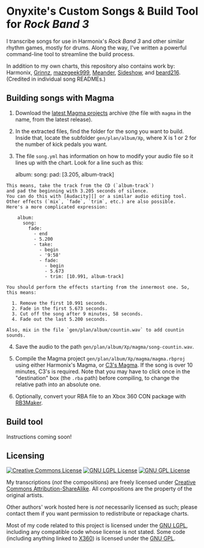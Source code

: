 # Onyxite's Custom Songs & Build Tool for *Rock Band 3*

I transcribe songs for use in Harmonix's *Rock Band 3* and other similar rhythm games, mostly for drums.
Along the way, I've written a powerful command-line tool to streamline the build process.

In addition to my own charts, this repository also contains work by:
Harmonix,
[Grinnz](https://www.youtube.com/user/SHGrinnz),
[mazegeek999](http://pksage.com/ccc/IPS/index.php?/topic/13775-mazegeeks-customs-1117-tarkus-by-emerson-lake-palmer/),
[Meander](http://pksage.com/ccc/IPS/index.php?/topic/11496-meanders-songs-82014-open-for-business/),
[Sideshow](http://pksage.com/ccc/IPS/index.php?/topic/10433-sideshows-customs-10415-a-plethora-of-led-zeppelin/?p=61000),
and [beard216](http://pksage.com/ccc/IPS/index.php?/topic/12749-beard216s-conversions-silence-in-the-snow-full-album-by-trivium-and-proxy-by-tesseract-1125/).
(Credited in individual song READMEs.)

## Building songs with Magma

  1. Download the [latest Magma projects][releases] archive
    (the file with `magma` in the name, from the latest release).

[releases]: https://github.com/mtolly/onyxite-customs/releases

  2. In the extracted files, find the folder for the song you want to build.
    Inside that, locate the subfolder `gen/plan/album/Xp`,
    where X is 1 or 2 for the number of kick pedals you want.

  3. The file `song.yml` has information on how to modify your audio file so it lines up with the chart.
    Look for a line such as this:

        album:
          song:
            pad: [3.205, album-track]

    This means, take the track from the CD (`album-track`)
    and pad the beginning with 3.205 seconds of silence.
    You can do this with [Audacity][] or a similar audio editing tool.
    Other effects (`mix`, `fade`, `trim`, etc.) are also possible.
    Here's a more complicated expression:

        album:
          song:
            fade:
              - end
              - 5.200
              - take:
                - begin
                - '9:58'
                - fade:
                  - begin
                  - 5.673
                  - trim: [10.991, album-track]

    You should perform the effects starting from the innermost one. So, this means:

      1. Remove the first 10.991 seconds.
      2. Fade in the first 5.673 seconds.
      3. Cut off the song after 9 minutes, 58 seconds.
      4. Fade out the last 5.200 seconds.

    Also, mix in the file `gen/plan/album/countin.wav` to add countin sounds.

[Audacity]: http://audacity.sourceforge.net/

  4. Save the audio to the path `gen/plan/album/Xp/magma/song-countin.wav`.

  5. Compile the Magma project `gen/plan/album/Xp/magma/magma.rbproj`
    using either Harmonix's Magma, or [C3's Magma][c3magma].
    If the song is over 10 minutes, C3's is required.
    Note that you may have to click once in the "destination" box (the `.rba` path) before compiling,
    to change the relative path into an absolute one.

[c3magma]: http://pksage.com/ccc/IPS/index.php?/topic/9257-magma-c3-roks-edition-v332-072815/

  6. Optionally, convert your RBA file to an Xbox 360 CON package with [RB3Maker][].

[RB3Maker]: http://rockband.scorehero.com/forum/viewtopic.php?t=34542

## Build tool

Instructions coming soon!

## Licensing

[![Creative Commons License](https://i.creativecommons.org/l/by-sa/4.0/88x31.png)](http://creativecommons.org/licenses/by-sa/4.0/)
[![GNU LGPL License](https://www.gnu.org/graphics/lgplv3-88x31.png)](https://www.gnu.org/licenses/lgpl.html)
[![GNU GPL License](https://www.gnu.org/graphics/gplv3-88x31.png)](https://www.gnu.org/licenses/gpl.html)

My transcriptions (*not* the compositions) are freely licensed
under [Creative Commons Attribution-ShareAlike](http://creativecommons.org/licenses/by-sa/4.0/).
All compositions are the property of the original artists.

Other authors' work hosted here is *not* necessarily licensed as such;
please contact them if you want permission to redistribute or repackage charts.

Most of my code related to this project is licensed under the [GNU LGPL](https://www.gnu.org/licenses/lgpl.html), including any compatible code whose license is not stated.
Some code (including anything linked to [X360](https://github.com/mtolly/X360)) is licensed under the [GNU GPL](https://www.gnu.org/licenses/gpl.html).
